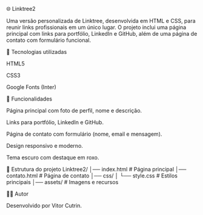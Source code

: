 🌐 Linktree2

Uma versão personalizada de Linktree, desenvolvida em HTML e CSS, para reunir links profissionais em um único lugar.
O projeto inclui uma página principal com links para portfólio, LinkedIn e GitHub, além de uma página de contato com formulário funcional.


🚀 Tecnologias utilizadas

HTML5

CSS3

Google Fonts (Inter)


🎨 Funcionalidades

Página principal com foto de perfil, nome e descrição.

Links para portfólio, LinkedIn e GitHub.

Página de contato com formulário (nome, email e mensagem).

Design responsivo e moderno.

Tema escuro com destaque em roxo.


📂 Estrutura do projeto
Linktree2/
│── index.html         # Página principal
│── contato.html       # Página de contato
│── css/
│    └── style.css     # Estilos principais
│── assets/            # Imagens e recursos


👨‍💻 Autor

Desenvolvido por Vitor Cutrin.
